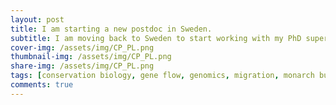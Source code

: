 ```yaml
---
layout: post
title: I am starting a new postdoc in Sweden. 
subtitle: I am moving back to Sweden to start working with my PhD supervisor Niclas Backström. I will be working on the conservation genomics of the Clouded apollo Butterflies and migration  of Painted lady butterflies.
cover-img: /assets/img/CP_PL.png
thumbnail-img: /assets/img/CP_PL.png
share-img: /assets/img/CP_PL.png
tags: [conservation biology, gene flow, genomics, migration, monarch butterfly, population genetics, butterfly, ]
comments: true
---
```

